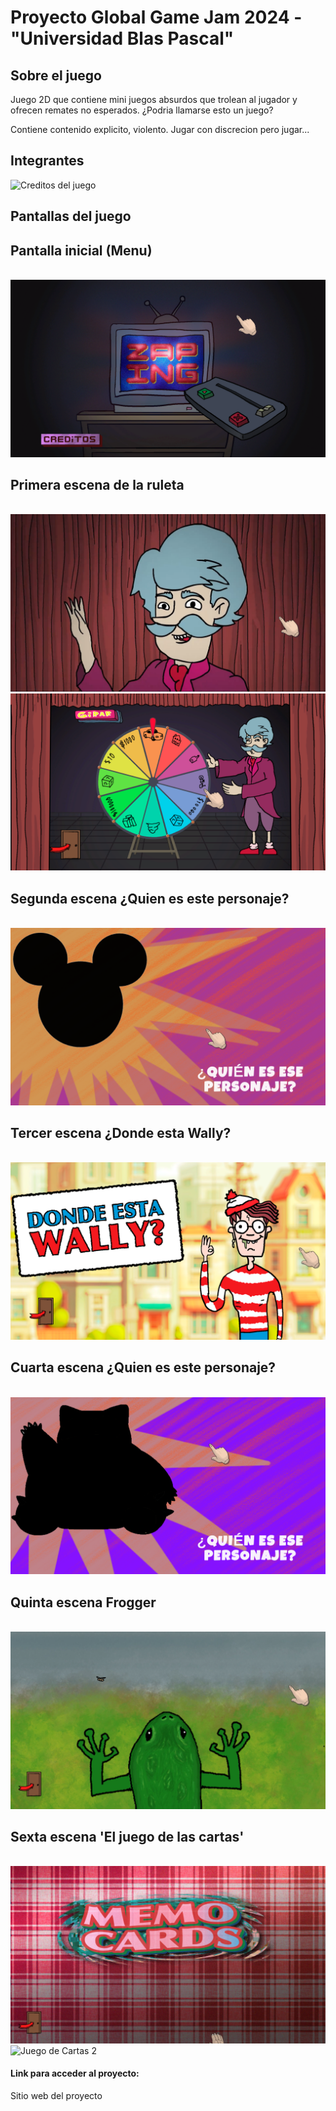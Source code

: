 # Proyecto Global Game Jam 2024 - "Universidad Blas Pascal"

## Sobre el juego

Juego 2D que contiene mini juegos absurdos que trolean al jugador y ofrecen remates no esperados. ¿Podria llamarse esto un juego?

Contiene contenido explicito, violento. Jugar con discrecion pero jugar...

## Integrantes

<img src="./Assets/Resources/Images/StartMenu/CreditosFinal.png" alt="Creditos del juego" />

## Pantallas del juego

## Pantalla inicial (Menu)

<br />

<img src="./Capturas juego/1.png" alt="Primer pantalla" />

<br />

## Primera escena de la ruleta

<br />

<img src="./Capturas juego/6.png" alt="Escena ruleta" />

<br />

<img src="./Capturas juego/ruleta2.png" alt="Escena ruleta 2" />

<br />

## Segunda escena ¿Quien es este personaje?

<br />

<img src="./Capturas juego/2.png" alt="Acertijo escena 1" />

<br />

## Tercer escena ¿Donde esta Wally?

<br />

<img src="./Capturas juego/3.png" alt="Wally" />

<br />

## Cuarta escena ¿Quien es este personaje?

<br />

<img src="./Capturas juego/adivinanza.png" alt="Adivinanza 2" />

<br />

## Quinta escena Frogger

<br />

<img src="./Capturas juego/4.png" alt="Frogger" />

<br />

## Sexta escena 'El juego de las cartas'

<br />

<img src="./Capturas juego/cartas1.png" alt="Juego de Cartas 1" />

<br />

<img src="./Capturas juego/cartas2.png" alt="Juego de Cartas 2" />

<br />

#### Link para acceder al proyecto: 
<link href="https://globalgamejam.org/games/2024/zaping-3" />Sitio web del proyecto</a>